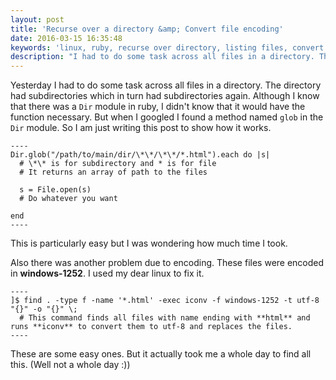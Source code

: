```yaml
---
layout: post
title: 'Recurse over a directory &amp; Convert file encoding'
date: 2016-03-15 16:35:48
keywords: 'linux, ruby, recurse over directory, listing files, convert encoding'
description: "I had to do some task across all files in a directory. The directory had subdirectories which in turn had subdirectories again. Although I know that there was a Dir module in ruby"
---
```

Yesterday I had to do some task across all files in a directory. The directory had subdirectories which in turn had subdirectories again. Although I know that there was a `Dir` module in ruby, I didn't know that it would have the function necessary. But when I googled I found a method named `glob` in the `Dir` module. So I am just writing this post to show how it works.

    ----
    Dir.glob("/path/to/main/dir/\*\*/\*\*/*.html").each do |s|
      # \*\* is for subdirectory and * is for file
      # It returns an array of path to the files

      s = File.open(s)
      # Do whatever you want

    end
    ----

This is particularly easy but I was wondering how much time I took.

Also there was another problem due to encoding. These files were encoded in **windows-1252**. I used my dear linux to fix it.

    ----
    ]$ find . -type f -name '*.html' -exec iconv -f windows-1252 -t utf-8 "{}" -o "{}" \;
      # This command finds all files with name ending with **html** and runs **iconv** to convert them to utf-8 and replaces the files.
    ----

These are some easy ones. But it actually took me a whole day to find all this. (Well not a whole day :))
